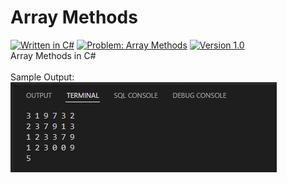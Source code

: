 # Array Methods
[![Written in C#](https://img.shields.io/badge/language-C%23-green)](#)
[![Problem: Array Methods](https://img.shields.io/badge/problem-Array%20Methods-important)](#)
[![Version 1.0](https://img.shields.io/badge/version-1.0-informational)](#)\
Array Methods in C#
\
\
Sample Output:\
[![Sample Output](/assets/images/c101arraymethods.png)](#)

